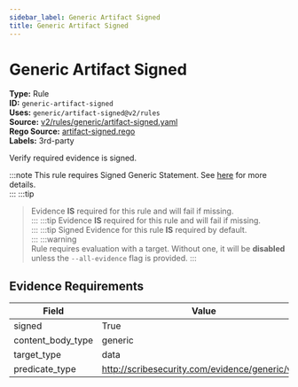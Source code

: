 ```yaml
---
sidebar_label: Generic Artifact Signed
title: Generic Artifact Signed
---  
```

# Generic Artifact Signed  
**Type:** Rule  
**ID:** `generic-artifact-signed`  
**Uses:** `generic/artifact-signed@v2/rules`  
**Source:** [v2/rules/generic/artifact-signed.yaml](https://github.com/scribe-public/sample-policies/blob/main/v2/rules/generic/artifact-signed.yaml)  
**Rego Source:** [artifact-signed.rego](https://github.com/scribe-public/sample-policies/blob/main/v2/rules/generic/artifact-signed.rego)  
**Labels:** 3rd-party  

Verify required evidence is signed.

:::note 
This rule requires Signed Generic Statement. See [here](https://scribe-security.netlify.app/valint/generic) for more details.  
::: 
:::tip 
> Evidence **IS** required for this rule and will fail if missing.  
::: 
:::tip 
> Evidence **IS** required for this rule and will fail if missing.  
::: 
:::tip 
Signed Evidence for this rule **IS** required by default.  
::: 
:::warning  
Rule requires evaluation with a target. Without one, it will be **disabled** unless the `--all-evidence` flag is provided.
::: 

## Evidence Requirements  
| Field | Value |
|-------|-------|
| signed | True |
| content_body_type | generic |
| target_type | data |
| predicate_type | http://scribesecurity.com/evidence/generic/v0.1 |

